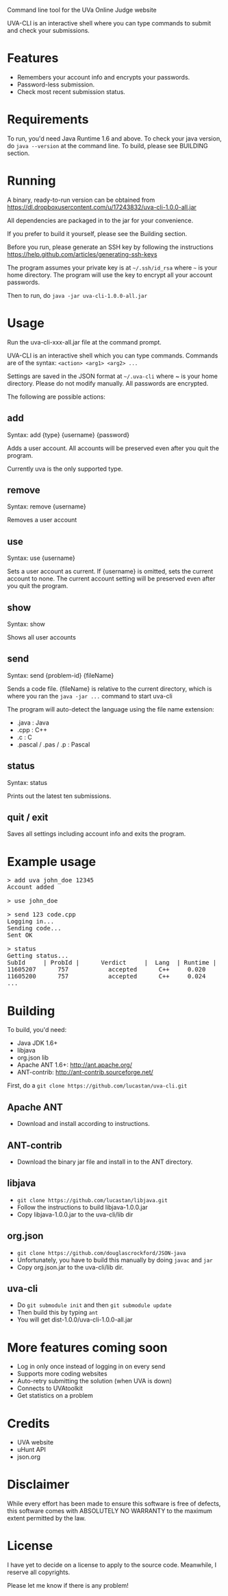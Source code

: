 Command line tool for the UVa Online Judge website

UVA-CLI is an interactive shell where you can type commands to submit
and check your submissions.

Features
========
- Remembers your account info and encrypts your passwords.
- Password-less submission.
- Check most recent submission status.

Requirements
============
To run, you'd need Java Runtime 1.6 and above.
To check your java version, do `java --version` at the command line.
To build, please see BUILDING section.

Running
=======
A binary, ready-to-run version can be obtained from
    https://dl.dropboxusercontent.com/u/17243832/uva-cli-1.0.0-all.jar    

All dependencies are packaged in to the jar for your convenience.

If you prefer to build it yourself, please see the Building section.

Before you run, please generate an SSH key by following the instructions
https://help.github.com/articles/generating-ssh-keys

The program assumes your private key is at `~/.ssh/id_rsa` where `~` is
your home directory.
The program will use the key to encrypt all your account passwords.

Then to run, do `java -jar uva-cli-1.0.0-all.jar`

Usage
=====
Run the uva-cli-xxx-all.jar file at the command prompt.

UVA-CLI is an interactive shell which you can type commands.
Commands are of the syntax: `<action> <arg1> <arg2> ...`

Settings are saved in the JSON format at `~/.uva-cli`
where ~ is your home directory. Please do not modify manually.
All passwords are encrypted.

The following are possible actions:

add
----
Syntax: add {type} {username} {password}

Adds a user account.
All accounts will be preserved even after you quit the program.

Currently uva is the only supported type.

remove
------
Syntax: remove {username}

Removes a user account

use
---
Syntax: use {username}

Sets a user account as current.
If {username} is omitted, sets the current account to none.
The current account setting will be preserved even after you quit the program.

show
----
Syntax: show 

Shows all user accounts

send
----
Syntax: send {problem-id} {fileName}

Sends a code file. {fileName} is relative to the current directory, which
is where you ran the `java -jar ...` command to start uva-cli

The program will auto-detect the language using the file name extension:
- .java  : Java
- .cpp   : C++
- .c     : C
- .pascal / .pas / .p : Pascal 

status
------
Syntax: status

Prints out the latest ten submissions.

quit / exit
-----------
Saves all settings including account info and exits the program.

Example usage
=============
<pre>
> add uva john_doe 12345
Account added

> use john_doe

> send 123 code.cpp
Logging in...
Sending code...
Sent OK

> status
Getting status...
SubId     | ProbId |      Verdict     |  Lang  | Runtime | 
11605207      757           accepted      C++     0.020
11605200      757           accepted      C++     0.024
...
</pre>


Building
========
To build, you'd need:
- Java JDK 1.6+
- libjava
- org.json lib
- Apache ANT 1.6+: http://ant.apache.org/
- ANT-contrib: http://ant-contrib.sourceforge.net/

First, do a `git clone https://github.com/lucastan/uva-cli.git`

Apache ANT
----------
- Download and install according to instructions.

ANT-contrib
-----------
- Download the binary jar file and install in to the ANT directory.

libjava
-------
- `git clone https://github.com/lucastan/libjava.git` 
- Follow the instructions to build libjava-1.0.0.jar 
- Copy libjava-1.0.0.jar to the uva-cli/lib dir

org.json
--------
- `git clone https://github.com/douglascrockford/JSON-java`
- Unfortunately, you have to build this manually by doing `javac` and `jar`
- Copy org.json.jar to the uva-cli/lib dir.

uva-cli
-------
- Do `git submodule init` and then `git submodule update`
- Then build this by typing `ant`
- You will get dist-1.0.0/uva-cli-1.0.0-all.jar

More features coming soon
==========================
- Log in only once instead of logging in on every send
- Supports more coding websites
- Auto-retry submitting the solution (when UVA is down)
- Connects to UVAtoolkit
- Get statistics on a problem

Credits
=======
- UVA website
- uHunt API
- json.org

Disclaimer
==========
While every effort has been made to ensure this software is free of defects, 
this software comes with ABSOLUTELY NO WARRANTY to the maximum extent 
permitted by the law.

License
=======
I have yet to decide on a license to apply to the source code.
Meanwhile, I reserve all copyrights.


Please let me know if there is any problem!

